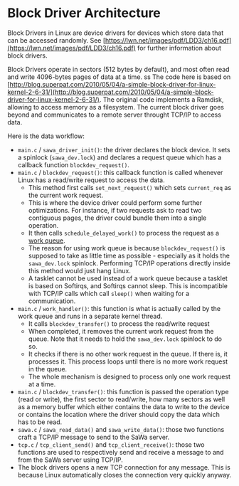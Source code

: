 # Block Driver Architecture

Block Drivers in Linux are device drivers for devices which store data that can be accessed randomly. See [https://lwn.net/images/pdf/LDD3/ch16.pdf](https://lwn.net/images/pdf/LDD3/ch16.pdf) for further information about block drivers.

Block Drivers operate in sectors (512 bytes by default), and most often read and write 4096-bytes pages of data at a time.
ss
The code here is based on [http://blog.superpat.com/2010/05/04/a-simple-block-driver-for-linux-kernel-2-6-31/](http://blog.superpat.com/2010/05/04/a-simple-block-driver-for-linux-kernel-2-6-31/). The original code implements a Ramdisk, allowing to access memory as a filesystem. The current block driver goes beyond and communicates to a remote server throught TCP/IP to access data.

Here is the data workflow:

- `main.c` / `sawa_driver_init()`: the driver declares the block device. It sets a spinlock (`sawa_dev.lock`) and declares a request queue which has a callback function `blockdev_request()`.
- `main.c` / `blockdev_request()`: this callback function is called whenever Linux has a read/write request to access the data.
    - This method first calls `set_next_request()` which sets `current_req` as the current work request.
    - This is where the device driver could perform some further optimizations. For instance, if two requests ask to read two contiguous pages, the driver could bundle them into a single operation.
    - It then calls `schedule_delayed_work()` to process the request as a [work queue](https://www.safaribooksonline.com/library/view/understanding-the-linux/0596005652/ch04s08.html).
    - The reason for using work queue is because `blockdev_request()` is supposed to take as little time as possible - especially as it holds the `sawa_dev.lock` spinlock. Performing TCP/IP operations directly inside this method would just hang Linux.
    - A tasklet cannot be used instead of a work queue because a tasklet is based on Softirqs, and Softirqs cannot sleep. This is incompatible with TCP/IP calls which call `sleep()` when waiting for a communication.
- `main.c` / `work_handler()`: this function is what is actually called by the work queue and runs in a separate kernel thread.
    - It calls `blockdev_transfer()` to process the read/write request
    - When completed, it removes the current work request from the queue. Note that it needs to hold the `sawa_dev.lock` spinlock to do so.
    - It checks if there is no other work request in the queue. If there is, it processes it. This process loops until there is no more work request in the queue.
    - The whole mechanism is designed to process only one work request at a time.
- `main.c` / `blockdev_transfer()`: this function is passed the operation type (read or write), the first sector to read/write, how many sectors as well as a memory buffer which either contains the data to write to the device or contains the location where the driver should copy the data which has to be read.
- `sawa.c` / `sawa_read_data()` and `sawa_write_data()`: those two functions craft a TCP/IP message to send to the SaWa server.
- `tcp.c` / `tcp_client_send()` and `tcp_client_receive()`: those two functions are used to respectively send and receive a message to and from the SaWa server using TCP/IP.
- The block drivers opens a new TCP connection for any message. This is because Linux automatically closes the connection very quickly anyway.
